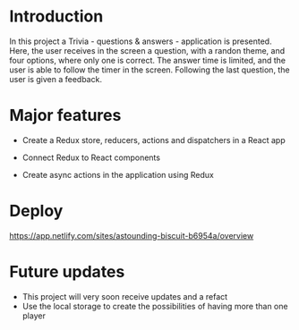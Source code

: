 # Introduction

In this project a Trivia - questions & answers - application is presented. Here, the user receives in the screen a question, with a randon theme, and four options, where only one is correct. The answer time is limited, and the user is able to follow the timer in the screen. Following the last question, the user is given a feedback.  

# Major features

  - Create a Redux store, reducers, actions and dispatchers in a React app

  - Connect Redux to React components 

  - Create async actions in the application using Redux

# Deploy

https://app.netlify.com/sites/astounding-biscuit-b6954a/overview

# Future updates

- This project will very soon receive updates and a refact
- Use the local storage to create the possibilities of having more than one player
